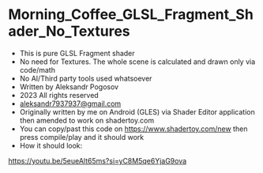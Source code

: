 # Morning_Coffee_GLSL_Fragment_Shader_No_Textures

- This is pure GLSL Fragment shader
- No need for Textures. The whole scene is calculated and drawn only via code/math
- No AI/Third party tools used whatsoever
- Written by Aleksandr Pogosov
- 2023 All rights reserved
- aleksandr7937937@gmail.com
- Originally written by me on Android (GLES) via Shader Editor application then amended to work on shadertoy.com
- You can copy/past this code on https://www.shadertoy.com/new   then press compile/play and it should work
- How it should look: 

https://youtu.be/5eueAlt65ms?si=yC8M5qe6YjaG9ova